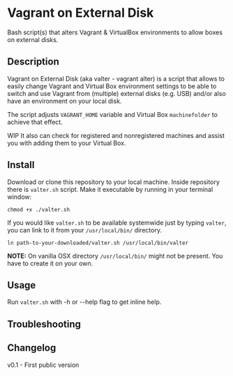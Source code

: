 # Vagrant on External Disk
Bash script(s) that alters Vagrant &amp; VirtualBox environments to allow boxes on external disks.

## Description
Vagrant on External Disk (aka valter - vagrant alter) is a script that allows to easily change Vagrant and Virtual Box environment settings to be able to switch and use Vagrant from (multiple) external disks (e.g. USB) and/or also have an environment on your local disk.

The script adjusts `VAGRANT_HOME` variable and Virtual Box `machinefolder` to achieve that effect.

WIP
It also can check for registered and nonregistered machines and assist you with adding them to your Virtual Box.

## Install
Download or clone this repository to your local machine.
Inside repository there is `valter.sh` script. Make it executable by running in your terminal window:

```
chmod +x ./valter.sh
```

If you would like `valter.sh` to be available systemwide just by typing `valter`, you can link to it from your `/usr/local/bin/` directory.

```
ln path-to-your-downloaded/valter.sh /usr/local/bin/valter
```

**NOTE:** On vanilla OSX directory `/usr/local/bin/` might not be present. You have to create it on your own.

## Usage
Run `valter.sh` with -h or --help flag to get inline help.



## Troubleshooting

## Changelog
v0.1 - First public version
